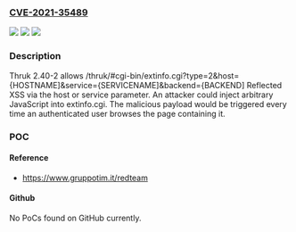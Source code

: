 ### [CVE-2021-35489](https://cve.mitre.org/cgi-bin/cvename.cgi?name=CVE-2021-35489)
![](https://img.shields.io/static/v1?label=Product&message=n%2Fa&color=blue)
![](https://img.shields.io/static/v1?label=Version&message=n%2Fa&color=blue)
![](https://img.shields.io/static/v1?label=Vulnerability&message=n%2Fa&color=brighgreen)

### Description

Thruk 2.40-2 allows /thruk/#cgi-bin/extinfo.cgi?type=2&host={HOSTNAME]&service={SERVICENAME]&backend={BACKEND] Reflected XSS via the host or service parameter. An attacker could inject arbitrary JavaScript into extinfo.cgi. The malicious payload would be triggered every time an authenticated user browses the page containing it.

### POC

#### Reference
- https://www.gruppotim.it/redteam

#### Github
No PoCs found on GitHub currently.

